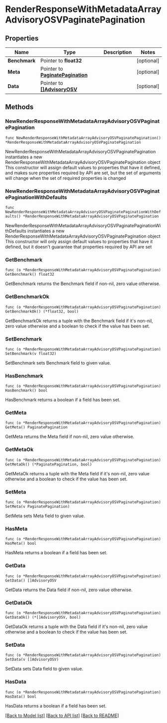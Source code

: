# RenderResponseWithMetadataArrayAdvisoryOSVPaginatePagination

## Properties

Name | Type | Description | Notes
------------ | ------------- | ------------- | -------------
**Benchmark** | Pointer to **float32** |  | [optional] 
**Meta** | Pointer to [**PaginatePagination**](PaginatePagination.md) |  | [optional] 
**Data** | Pointer to [**[]AdvisoryOSV**](AdvisoryOSV.md) |  | [optional] 

## Methods

### NewRenderResponseWithMetadataArrayAdvisoryOSVPaginatePagination

`func NewRenderResponseWithMetadataArrayAdvisoryOSVPaginatePagination() *RenderResponseWithMetadataArrayAdvisoryOSVPaginatePagination`

NewRenderResponseWithMetadataArrayAdvisoryOSVPaginatePagination instantiates a new RenderResponseWithMetadataArrayAdvisoryOSVPaginatePagination object
This constructor will assign default values to properties that have it defined,
and makes sure properties required by API are set, but the set of arguments
will change when the set of required properties is changed

### NewRenderResponseWithMetadataArrayAdvisoryOSVPaginatePaginationWithDefaults

`func NewRenderResponseWithMetadataArrayAdvisoryOSVPaginatePaginationWithDefaults() *RenderResponseWithMetadataArrayAdvisoryOSVPaginatePagination`

NewRenderResponseWithMetadataArrayAdvisoryOSVPaginatePaginationWithDefaults instantiates a new RenderResponseWithMetadataArrayAdvisoryOSVPaginatePagination object
This constructor will only assign default values to properties that have it defined,
but it doesn't guarantee that properties required by API are set

### GetBenchmark

`func (o *RenderResponseWithMetadataArrayAdvisoryOSVPaginatePagination) GetBenchmark() float32`

GetBenchmark returns the Benchmark field if non-nil, zero value otherwise.

### GetBenchmarkOk

`func (o *RenderResponseWithMetadataArrayAdvisoryOSVPaginatePagination) GetBenchmarkOk() (*float32, bool)`

GetBenchmarkOk returns a tuple with the Benchmark field if it's non-nil, zero value otherwise
and a boolean to check if the value has been set.

### SetBenchmark

`func (o *RenderResponseWithMetadataArrayAdvisoryOSVPaginatePagination) SetBenchmark(v float32)`

SetBenchmark sets Benchmark field to given value.

### HasBenchmark

`func (o *RenderResponseWithMetadataArrayAdvisoryOSVPaginatePagination) HasBenchmark() bool`

HasBenchmark returns a boolean if a field has been set.

### GetMeta

`func (o *RenderResponseWithMetadataArrayAdvisoryOSVPaginatePagination) GetMeta() PaginatePagination`

GetMeta returns the Meta field if non-nil, zero value otherwise.

### GetMetaOk

`func (o *RenderResponseWithMetadataArrayAdvisoryOSVPaginatePagination) GetMetaOk() (*PaginatePagination, bool)`

GetMetaOk returns a tuple with the Meta field if it's non-nil, zero value otherwise
and a boolean to check if the value has been set.

### SetMeta

`func (o *RenderResponseWithMetadataArrayAdvisoryOSVPaginatePagination) SetMeta(v PaginatePagination)`

SetMeta sets Meta field to given value.

### HasMeta

`func (o *RenderResponseWithMetadataArrayAdvisoryOSVPaginatePagination) HasMeta() bool`

HasMeta returns a boolean if a field has been set.

### GetData

`func (o *RenderResponseWithMetadataArrayAdvisoryOSVPaginatePagination) GetData() []AdvisoryOSV`

GetData returns the Data field if non-nil, zero value otherwise.

### GetDataOk

`func (o *RenderResponseWithMetadataArrayAdvisoryOSVPaginatePagination) GetDataOk() (*[]AdvisoryOSV, bool)`

GetDataOk returns a tuple with the Data field if it's non-nil, zero value otherwise
and a boolean to check if the value has been set.

### SetData

`func (o *RenderResponseWithMetadataArrayAdvisoryOSVPaginatePagination) SetData(v []AdvisoryOSV)`

SetData sets Data field to given value.

### HasData

`func (o *RenderResponseWithMetadataArrayAdvisoryOSVPaginatePagination) HasData() bool`

HasData returns a boolean if a field has been set.


[[Back to Model list]](../README.md#documentation-for-models) [[Back to API list]](../README.md#documentation-for-api-endpoints) [[Back to README]](../README.md)


